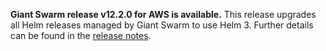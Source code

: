 **Giant Swarm release v12.2.0 for AWS is available.** This release upgrades all Helm releases managed by Giant Swarm to use Helm 3. Further details can be found in the [release notes](https://github.com/giantswarm/releases/tree/master/aws/v12.2.0).
